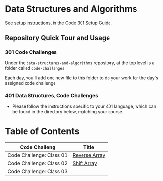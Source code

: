 # Data Structures and Algorithms

See [setup instructions](https://codefellows.github.io/setup-guide/code-301/3-code-challenges), in the Code 301 Setup Guide.

## Repository Quick Tour and Usage

### 301 Code Challenges

Under the `data-structures-and-algorithms` repository, at the top level is a folder called `code-challenges`

Each day, you'll add one new file to this folder to do your work for the day's assigned code challenge

### 401 Data Structures, Code Challenges

- Please follow the instructions specific to your 401 language, which can be found in the directory below, matching your course.


# Table of Contents
|Code Challeng           |Title                                            |
|------------------------|-------------------------------------------------|
|Code Challenge: Class 01|[Reverse Array](./javascript/arrayReverse/README)|
|Code Challenge: Class 02|[Shift Array](./javascript/arrayShift/README)    |
|Code Challenge: Class 03|                                                 |
